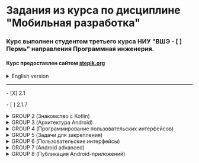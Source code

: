 # Задания из курса по дисциплине "Мобильная разработка"

### Курс выполнен студентом третьего курса НИУ "ВШЭ - [ ] Пермь" направления Программная инженерия.

#### Курс предоставлен сайтом [stepik.org](https://stepik.org/)

<details>
<summary>English version</summary>

# Tasks from the course "Mobile development"

### The course was conducted by a third-year Software engineering student from "HSE-Perm".

#### The course is provided by the website [stepik.org](https://stepik.org/)
</details>

_______________________
<p>- [X] 2.1</p>
<p>    - [ ] 2.1.7</p>
<details>
<summary>GROUP 2 (Знакомство с Kotlin)</summary>
<p>- [X] 2.1</p>
<p>    - [ ] 2.1.7</p>
<p>    - [ ] 2.1.11</p>
<p>    - [ ] 2.1.14</p>
<p>    - [ ] 2.1.15</p>
<p>- [ ] 2.2</p>
<p>    - [ ] 2.2.3</p>
<p>    - [ ] 2.2.6</p>
<p>    - [ ] 2.2.7</p>
<p>    - [ ] 2.3</p>
<p>    - [ ] 2.3.3</p>
<p>    - [ ] 2.3.4</p>
<p>    - [ ] 2.3.8</p>
<p>    - [ ] 2.3.13</p>
<p>- [ ] 2.4</p>
<p>    - [ ] 2.4.2</p>
<p>    - [ ] 2.4.3</p>
<p>    - [ ] 2.4.4</p>
<p>    - [ ] 2.4.5</p>
<p>    - [ ] 2.4.6</p>
<p>    - [ ] 2.4.10</p>
<p>    - [ ] 2.4.11</p>
<p>    - [ ] 2.4.12</p>
<p>    - [ ] 2.4.13</p>
<p>- [ ] 2.5</p>
<p>    - [ ] 2.5.4</p>
<p>    - [ ] 2.5.5</p>
<p>    - [ ] 2.5.6</p>
<p>    - [ ] 2.5.7</p>
<p>    - [ ] 2.5.8</p>
<p>    - [ ] 2.5.9</p>
<p>    - [ ] 2.5.10</p>
<p>    - [ ] 2.5.11</p>
<p>    - [ ] 2.5.12</p>
</details>

<details>
<summary>GROUP 3 (Архитектура Android)</summary>
<p>- [ ] 3.1</p>
<p>    - [ ] 3.1.4</p>
<p>    - [ ] 3.1.5</p>
<p>    - [ ] 3.1.6</p>
<p>    - [ ] 3.1.7</p>
<p>- [ ] 3.2</p>
<p>    - [ ] 3.2.2</p>
<p>    - [ ] 3.2.4</p>
<p>    - [ ] 3.2.9</p>
<p>    - [ ] 3.2.11</p>
<p>- [ ] 3.3</p>
<p>    - [ ] 3.3.8</p>
<p>    - [ ] 3.3.9</p>
<p>    - [ ] 3.3.10</p>
<p>    - [ ] 3.3.12</p>
<p>    - [ ] 3.3.13</p>
</details>

<details>
<summary>GROUP 4 (Программирование пользовательских интерфейсов)</summary>
<p>- [ ] 4.1</p>
<p>    - [ ] 4.1.4</p>
<p>    - [ ] 4.1.10</p>
<p>    - [ ] 4.1.12</p>
<p>- [ ] 4.2</p>
<p>    - [ ] 4.2.3</p>
<p>    - [ ] 4.2.5</p>
<p>    - [ ] 4.2.7</p>
<p>    - [ ] 4.2.9</p>
<p>    - [ ] 4.2.11</p>
<p>    - [ ] 4.2.15</p>
<p>- [ ] 4.3</p>
<p>    - [ ] 4.3.2</p>
<p>    - [ ] 4.3.6</p>
<p>    - [ ] 4.3.7</p>
<p>    - [ ] 4.3.8</p>
<p>    - [ ] 4.3.10</p>
<p>    - [ ] 4.3.11</p>
<p>    - [ ] 4.3.13</p>
<p>    - [ ] 4.3.14</p>
<p>    - [ ] 4.3.15</p>
<p>- [ ] 4.4</p>
<p>    - [ ] 4.4.5</p>
<p>    - [ ] 4.4.7</p>
<p>    - [ ] 4.4.8</p>
<p>    - [ ] 4.4.9</p>
<p>    - [ ] 4.4.10</p>
<p>    - [ ] 4.4.12</p>
<p>    - [ ] 4.4.13</p>
<p>    - [ ] 4.4.15</p>
<p>- [ ] 4.5</p>
<p>    - [ ] 4.5.6</p>
<p>- [ ] 4.7</p>
<p>    - [ ] 4.7.2</p>
<p>    - [ ] 4.7.4</p>
<p>    - [ ] 4.7.5</p>
<p>    - [ ] 4.7.8</p>
<p>    - [ ] 4.7.9</p>
<p>    - [ ] 4.7.11</p>
</details>

<details>
<summary>GROUP 5 (Задачи для закрепления)</summary>
<p>- [ ] 5.1</p>
<p>    - [ ] 5.1.1</p>
<p>    - [ ] 5.1.2</p>
<p>    - [ ] 5.1.3</p>
<p>    - [ ] 5.1.4</p>
<p>    - [ ] 5.1.6</p>
<p>    - [ ] 5.1.7</p>
<p>    - [ ] 5.1.9</p>
</details>

<details>
<summary>GROUP 6 (Пользовательские интерфейсы)</summary>
<p>- [ ] 6.1</p>
<p>    - [ ] 6.1.9</p>
<p>    - [ ] 6.1.10</p>
<p>    - [ ] 6.1.11</p>
<p>    - [ ] 6.1.12</p>
<p>- [ ] 6.2</p>
<p>    - [ ] 6.2.4</p>
<p>    - [ ] 6.2.5</p>
<p>    - [ ] 6.2.6</p>
<p>    - [ ] 6.2.7</p>
<p>- [ ] 6.3</p>
<p>    - [ ] 6.3.5</p>
<p>    - [ ] 6.3.6</p>
<p>    - [ ] 6.3.7</p>
<p>    - [ ] 6.3.8</p>
</details>

<details>
<summary>GROUP 7 (Android advanced)</summary>
<p>- [ ] 7.1</p>
<p>    - [ ] 7.1.5</p>
<p>    - [ ] 7.1.6</p>
<p>    - [ ] 7.1.9</p>
<p>    - [ ] 7.1.1</p>
<p>- [ ] 7.2</p>
<p>    - [ ] 7.2.5</p>
<p>    - [ ] 7.2.6</p>
<p>    - [ ] 7.2.7</p>
<p>- [ ] 7.3</p>
<p>    - [ ] 7.3.4</p>
<p>    - [ ] 7.3.5</p>
<p>    - [ ] 7.3.7</p>
<p>    - [ ] 7.3.8</p>
<p>    - [ ] 7.3.10</p>
</details>

<details>
<summary>GROUP 8 (Публикация Android-приложений)</summary>
<p>- [ ] 8.1</p>
<p>    - [ ] 8.1.3</p>
<p>    - [ ] 8.1.6</p>
<p>    - [ ] 8.1.8</p>
<p>    - [ ] 8.1.10</p>
</details>

